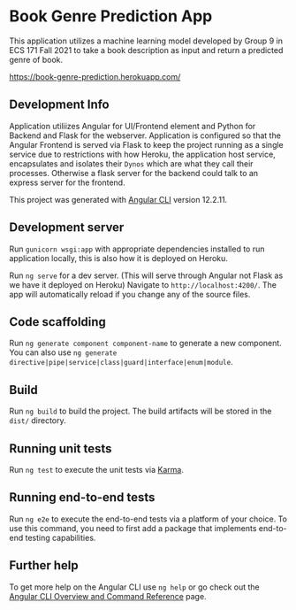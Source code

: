 # Book Genre Prediction App

This application utilizes a machine learning model developed by Group 9 in ECS 171 Fall 2021 to take a book description as input and return a predicted genre of book.

https://book-genre-prediction.herokuapp.com/

## Development Info

Application utiliizes Angular for UI/Frontend element and Python for Backend and Flask for the webserver. Application is configured so that the Angular Frontend is served via Flask to keep the project running as a single service due to restrictions with how Heroku, the application host service, encapsulates and isolates their `Dynos` which are what they call their processes. Otherwise a flask server for the backend could talk to an express server for the frontend.

This project was generated with [Angular CLI](https://github.com/angular/angular-cli) version 12.2.11.

## Development server

Run `gunicorn wsgi:app` with appropriate dependencies installed to run application locally, this is also how it is deployed on Heroku.

Run `ng serve` for a dev server. (This will serve through Angular not Flask as we have it deployed on Heroku) Navigate to `http://localhost:4200/`. The app will automatically reload if you change any of the source files.

## Code scaffolding

Run `ng generate component component-name` to generate a new component. You can also use `ng generate directive|pipe|service|class|guard|interface|enum|module`.

## Build

Run `ng build` to build the project. The build artifacts will be stored in the `dist/` directory.

## Running unit tests

Run `ng test` to execute the unit tests via [Karma](https://karma-runner.github.io).

## Running end-to-end tests

Run `ng e2e` to execute the end-to-end tests via a platform of your choice. To use this command, you need to first add a package that implements end-to-end testing capabilities.

## Further help

To get more help on the Angular CLI use `ng help` or go check out the [Angular CLI Overview and Command Reference](https://angular.io/cli) page.
